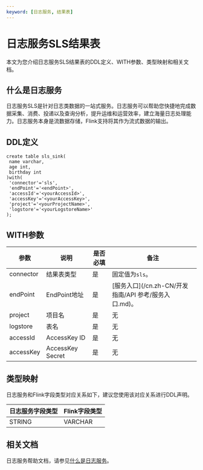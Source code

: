 ```yaml
---
keyword: [日志服务, 结果表]
---
```


# 日志服务SLS结果表

本文为您介绍日志服务SLS结果表的DDL定义、WITH参数、类型映射和相关文档。

## 什么是日志服务

日志服务SLS是针对日志类数据的一站式服务。日志服务可以帮助您快捷地完成数据采集、消费、投递以及查询分析，提升运维和运营效率，建立海量日志处理能力。日志服务本身是流数据存储，Flink支持将其作为流式数据的输出。

## DDL定义

```
create table sls_sink(
 name varchar,
 age int,
 birthday int
)with(
 'connector'='sls',
 'endPoint'='<endPoint>',
 'accessId'='<yourAccessId>',
 'accessKey'='<yourAccessKey>',
 'project'='<yourProjectName>',
 'logstore'='<yourLogstoreName>'
);
```

## WITH参数

|参数|说明|是否必填|备注|
|--|--|----|--|
|connector|结果表类型|是|固定值为`sls`。|
|endPoint|EndPoint地址|是|[服务入口](/cn.zh-CN/开发指南/API 参考/服务入口.md)。|
|project|项目名|是|无|
|logstore|表名|是|无|
|accessId|AccessKey ID|是|无|
|accessKey|AccessKey Secret|是|无|

## 类型映射

日志服务和Flink字段类型对应关系如下，建议您使用该对应关系进行DDL声明。

|日志服务字段类型|Flink字段类型|
|--------|---------|
|STRING|VARCHAR|

## 相关文档

日志服务帮助文档，请参见[什么是日志服务](/cn.zh-CN/产品简介/什么是日志服务.md)。

